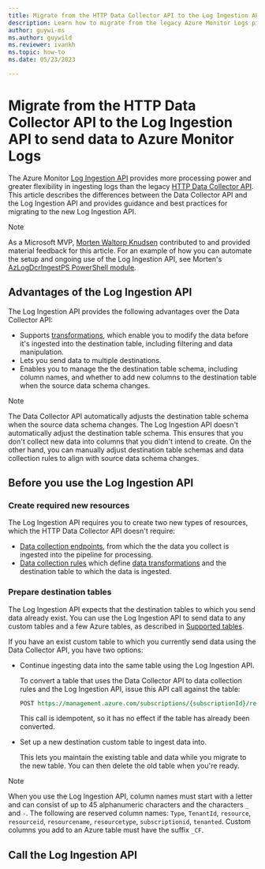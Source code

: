 ```yaml
---
title: Migrate from the HTTP Data Collector API to the Log Ingestion API
description: Learn how to migrate from the legacy Azure Monitor Logs pipeline, which uses the Data Collector API, to the new pipeline, which uses the Log Ingestion API and provides more processing power and greater flexibility.
author: guywi-ms
ms.author: guywild
ms.reviewer: ivankh
ms.topic: how-to 
ms.date: 05/23/2023

---
```


# Migrate from the HTTP Data Collector API to the Log Ingestion API to send data to Azure Monitor Logs

The Azure Monitor [Log Ingestion API](../logs/logs-ingestion-api-overview.md) provides more processing power and greater flexibility in ingesting logs than the legacy [HTTP Data Collector API](../logs/data-collector-api.md). This article describes the differences between the Data Collector API and the Log Ingestion API and provides guidance and best practices for migrating to the new Log Ingestion API.  

> [!NOTE]
> As a Microsoft MVP, [Morten Waltorp Knudsen](https://mortenknudsen.net/) contributed to and provided material feedback for this article. For an example of how you can automate the setup and ongoing use of the Log Ingestion API, see Morten's [AzLogDcrIngestPS PowerShell module](https://github.com/KnudsenMorten/AzLogDcrIngestPS).

## Advantages of the Log Ingestion API

The Log Ingestion API provides the following advantages over the Data Collector API:

- Supports [transformations](../essentials/data-collection-transformations.md), which enable you to modify the data before it's ingested into the destination table, including filtering and data manipulation.
- Lets you send data to multiple destinations.  
- Enables you to manage the the destination table schema, including column names, and whether to add new columns to the destination table when the source data schema changes.

> [!NOTE]
> The Data Collector API automatically adjusts the destination table schema when the source data schema changes. The Log Ingestion API doesn't automatically adjust the destination table schema. This ensures that you don't collect new data into columns that you didn't intend to create. On the other hand, you can manually adjust destination table schemas and data collection rules to align with source data schema changes. 

## Before you use the Log Ingestion API

### Create required new resources

The Log Ingestion API requires you to create two new types of resources, which the HTTP Data Collector API doesn't require: 

- [Data collection endpoints](../essentials/data-collection-endpoint-overview.md), from which the the data you collect is ingested into the pipeline for processing.
- [Data collection rules](../essentials/data-collection-rule-overview.md) which define [data transformations](../essentials/data-collection-transformations.md) and the destination table to which the data is ingested.

### Prepare destination tables

The Log Ingestion API expects that the destination tables to which you send data already exist. You can use the Log Ingestion API to send data to any custom tables and a few Azure tables, as described in [Supported tables](../logs/logs-ingestion-api-overview.md#supported-tables).

If you have an exist custom table to which you currently send data using the Data Collector API, you have two options:

- Continue ingesting data into the same table using the Log Ingestion API. 
    
    To convert a table that uses the Data Collector API to data collection rules and the Log Ingestion API, issue this API call against the table:  

    ```rest
    POST https://management.azure.com/subscriptions/{subscriptionId}/resourcegroups/{resourceGroupName}/providers/Microsoft.OperationalInsights/workspaces/{workspaceName}/tables/{tableName}/migrate?api-version=2021-12-01-preview
    ```
    
    This call is idempotent, so it has no effect if the table has already been converted.    

- Set up a new destination custom table to ingest data into.

    This lets you maintain the existing table and data while you migrate to the new table. You can then delete the old table when you're ready.

> [!NOTE]
> When you use the Log Ingestion API, column names must start with a letter and can consist of up to 45 alphanumeric characters and the characters `_` and `-`. The following are reserved column names: `Type`, `TenantId`, `resource`, `resourceid`, `resourcename`, `resourcetype`, `subscriptionid`, `tenanted`. Custom columns you add to an Azure table must have the suffix `_CF`.

    
## Call the Log Ingestion API
